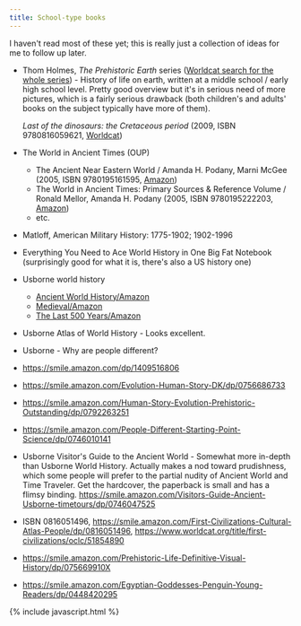 ```yaml
---
title: School-type books
---
```


I haven't read most of these yet; this is really just a collection of ideas for me to follow up later.

* Thom Holmes, *The Prehistoric Earth* series ([Worldcat search for the whole
  series](https://www.worldcat.org/search?q=se%3A%22Prehistoric+earth.%22+au%3Aholmes&qt=results_page#%2528x0%253Abook%2Bx4%253Aprintbook%2529format)) -
  History of life on earth, written at a middle school / early high school
  level. Pretty good overview but it's in serious need of more pictures, which
  is a fairly serious drawback (both children's and adults' books on the
  subject typically have more of them).

    *Last of the dinosaurs: the Cretaceous period*
      (2009, ISBN 9780816059621,
      [Worldcat](https://www.worldcat.org/title/last-of-the-dinosaurs-the-cretaceous-period/oclc/607552529))

* The World in Ancient Times (OUP)
  * The Ancient Near Eastern World / Amanda H. Podany, Marni McGee
    (2005, ISBN 9780195161595, [Amazon](https://smile.amazon.com/Ancient-Near-Eastern-World-Times/dp/0195161599))
  * The World in Ancient Times: Primary Sources & Reference Volume / Ronald Mellor, Amanda H. Podany
    (2005, ISBN 9780195222203, [Amazon](https://smile.amazon.com/World-Ancient-Times-Primary-Reference/dp/0195222202))
  * etc.

* Matloff, American Military History: 1775-1902; 1902-1996
* Everything You Need to Ace World History in One Big Fat Notebook (surprisingly good for what it is, there's also a US history one)
* Usborne world history
  * [Ancient World History/Amazon](https://smile.amazon.com/Ancient-World-History-Usborne/dp/0746027605)
  * [Medieval/Amazon](https://smile.amazon.com/Medieval-World-History-Usborne/dp/0746027621)
  * [The Last 500 Years/Amazon](https://smile.amazon.com/Last-Years-Usborne-World-History/dp/0439274257)
* Usborne Atlas of World History - Looks excellent.
* Usborne - Why are people different?
* <https://smile.amazon.com/dp/1409516806>
* <https://smile.amazon.com/Evolution-Human-Story-DK/dp/0756686733>
* <https://smile.amazon.com/Human-Story-Evolution-Prehistoric-Outstanding/dp/0792263251>
* <https://smile.amazon.com/People-Different-Starting-Point-Science/dp/0746010141>
* Usborne Visitor's Guide to the Ancient World - Somewhat more in-depth than Usborne World History.
  Actually makes a nod toward prudishness, which some people will prefer to the partial nudity of Ancient World and Time Traveler.
  Get the hardcover, the paperback is small and has a flimsy binding.
  <https://smile.amazon.com/Visitors-Guide-Ancient-Usborne-timetours/dp/0746047525>
* ISBN 0816051496, <https://smile.amazon.com/First-Civilizations-Cultural-Atlas-People/dp/0816051496>, <https://www.worldcat.org/title/first-civilizations/oclc/51854890> 
* <https://smile.amazon.com/Prehistoric-Life-Definitive-Visual-History/dp/075669910X>

* <https://smile.amazon.com/Egyptian-Goddesses-Penguin-Young-Readers/dp/0448420295>

{% include javascript.html %}

